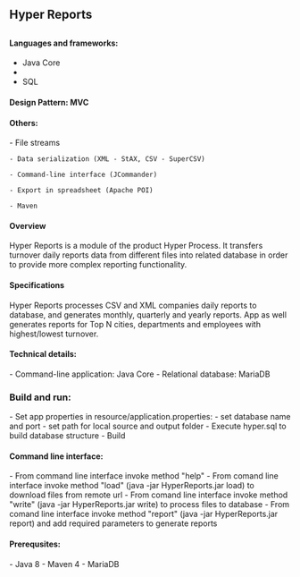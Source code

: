 <h2>Hyper Reports<h2>
<h4> Languages and frameworks:</h4>

 - Java Core  
 - 
 - SQL  
 
<h4> Design Pattern: MVC</h4>

<h4> Others: </h1>
    - File streams  
    
    - Data serialization (XML - StAX, CSV - SuperCSV)  
    
    - Command-line interface (JCommander)  
    
    - Export in spreadsheet (Apache POI)  
    
    - Maven  

<h4> Overview</h4>
Hyper Reports is a module of the product Hyper Process. It transfers turnover daily reports data from different files into related database in order to provide more complex reporting functionality.  

<h4> Specifications</h4>
Hyper Reports processes CSV and XML companies daily reports to database, and generates monthly, quarterly and yearly reports. App as well generates reports for Top N cities, departments and employees with highest/lowest turnover.  

<h4> Technical details:</h4>
- Command-line application: Java Core  
- Relational database: MariaDB  

<h3> Build and run: </h3>
- Set app properties in resource/application.properties:  
    - set database name and port  
    - set path for local source and output folder  
- Execute hyper.sql to build database structure  
- Build  

<h4> Command line interface:</h4>  
    - From command line interface invoke method "help"  
    - From comand line interface invoke method "load" (java -jar HyperReports.jar load) to download files from remote url  
    - From comand line interface invoke method "write" (java -jar HyperReports.jar write) to process files to database  
    - From comand line interface invoke method "report" (java -jar HyperReports.jar report) and add required parameters to generate reports  
<h4> Prerequsites:</h4>  
    - Java 8  
    - Maven 4  
    - MariaDB  